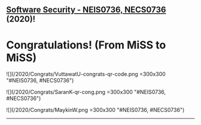 ## **[Software Security - NEIS0736, NECS0736](../) (2020)**!

# Congratulations! (From MiSS to MiSS)

![](/2020/Congrats/VuttawatU-congrats-qr-code.png =300x300 "#NEIS0736, #NECS0736")

![](/2020/Congrats/SaranK-qr-cong.png =300x300 "#NEIS0736, #NECS0736")

![](/2020/Congrats/MaykinW.png =300x300 "#NEIS0736, #NECS0736")

---

